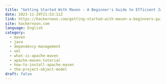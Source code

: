 ```yaml
---
title: "Getting Started With Maven - A Beginner's Guide to Efficient Java Build Management"
date: 2023-11-29T21:53:11Z
link: https://hackernoon.com/getting-started-with-maven-a-beginners-guide-to-efficient-java-build-management?source=rss&utm_medium=RSS&utm_source=news.12bit.vn
site: hackernoon.com
language: English
category:
  - maven
  - java
  - dependency-management
  - xml
  - what-is-apache-maven
  - apache-maven-tutorial
  - how-to-install-apache-maven
  - the-project-object-model
draft: false
---
```

